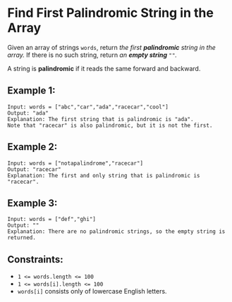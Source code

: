 # Find First Palindromic String in the Array
Given an array of strings `words`, return *the first **palindromic** string in the array.* If there is no such string, return *an **empty string** `""`.*

A string is **palindromic** if it reads the same forward and backward.

## Example 1:
```
Input: words = ["abc","car","ada","racecar","cool"]
Output: "ada"
Explanation: The first string that is palindromic is "ada".
Note that "racecar" is also palindromic, but it is not the first.
```

## Example 2:
```
Input: words = ["notapalindrome","racecar"]
Output: "racecar"
Explanation: The first and only string that is palindromic is "racecar".
```

## Example 3:
```
Input: words = ["def","ghi"]
Output: ""
Explanation: There are no palindromic strings, so the empty string is returned.
```

## Constraints:
- `1 <= words.length <= 100`
- `1 <= words[i].length <= 100`
- `words[i]` consists only of lowercase English letters.